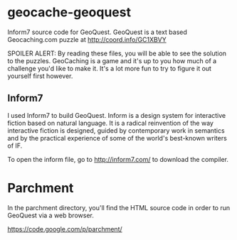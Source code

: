 geocache-geoquest
=================

Inform7 source code for GeoQuest. GeoQuest is a text based Geocaching.com puzzle at http://coord.info/GC1XBVY

SPOILER ALERT:  By reading these files, you will be able to see the solution to the puzzles. GeoCaching is a game and it's up to you how much of a challenge you'd like to make it. It's a lot more fun to try to figure it out yourself first however.

Inform7
-------
I used Inform7 to build GeoQuest.  Inform is a design system for interactive fiction based on natural language. It is a radical reinvention of the way interactive fiction is designed, guided by contemporary work in semantics and by the practical experience of some of the world's best-known writers of IF.

To open the inform file, go to http://inform7.com/ to download the compiler.

Parchment
=========
In the parchment directory, you'll find the HTML source code in order to run GeoQuest via a web browser.

https://code.google.com/p/parchment/
